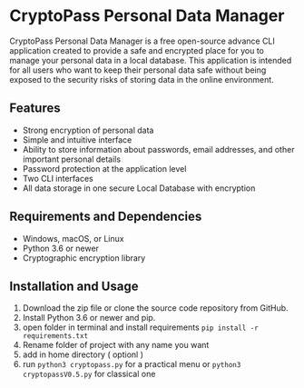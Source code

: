 # CryptoPass Personal Data Manager

CryptoPass Personal Data Manager is a free open-source advance CLI application created to provide a safe and encrypted place for you to manage your personal data in a local database. This application is intended for all users who want to keep their personal data safe without being exposed to the security risks of storing data in the online environment.

## Features

- Strong encryption of personal data
- Simple and intuitive interface
- Ability to store information about passwords, email addresses, and other important personal details
- Password protection at the application level
- Two CLI interfaces 
- All data storage in one secure Local Database with encryption 

## Requirements and Dependencies

- Windows, macOS, or Linux
- Python 3.6 or newer
- Cryptographic encryption library

## Installation and Usage

1. Download the zip file or clone the source code repository from GitHub.
2. Install Python 3.6 or newer and pip.
3. open folder in terminal and install requirements `pip install -r requirements.txt`
5. Rename folder of project with any name you want
6. add in home directory ( optionl )
7. run `python3 cryptopass.py` for a practical menu 
                                or `python3 cryptopassV0.5.py` for classical one



